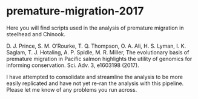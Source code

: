 # premature-migration-2017

Here you will find scripts used in the analysis of premature migration in steelhead and Chinook.

D. J. Prince, S. M. O’Rourke, T. Q. Thompson, O. A. Ali, H. S. Lyman, I. K. Saglam,
T. J. Hotaling, A. P. Spidle, M. R. Miller, The evolutionary basis of premature migration in
Pacific salmon highlights the utility of genomics for informing conservation. Sci. Adv. 3,
e1603198 (2017).


I have attempted to consolidate and streamline the analysis to be more easily replicated and have not yet re-ran the analysis with this pipeline. Please let me know of any problems you run across.
